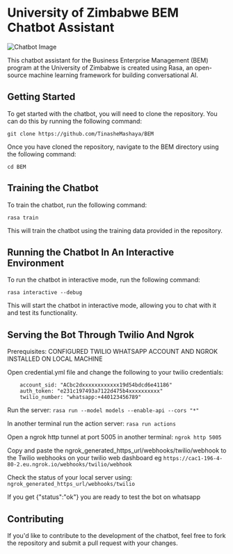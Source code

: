 # University of Zimbabwe BEM Chatbot Assistant

![Chatbot Image](https://storage.googleapis.com/intellixbot-jqcj.appspot.com/chatbot.jpeg)

This chatbot assistant for the Business Enterprise Management (BEM) program at the University of Zimbabwe is created using Rasa, an open-source machine learning framework for building conversational AI.

## Getting Started

To get started with the chatbot, you will need to clone the repository. You can do this by running the following command:

`git clone https://github.com/TinasheMashaya/BEM`

Once you have cloned the repository, navigate to the BEM directory using the following command:

`cd BEM`

## Training the Chatbot

To train the chatbot, run the following command:

`rasa train`

This will train the chatbot using the training data provided in the repository.

## Running the Chatbot In An Interactive Environment

To run the chatbot in interactive mode, run the following command:

`rasa interactive --debug`

This will start the chatbot in interactive mode, allowing you to chat with it and test its functionality.

## Serving the Bot Through Twilio And Ngrok
Prerequisites: CONFIGURED TWILIO WHATSAPP ACCOUNT AND NGROK INSTALLED ON LOCAL MACHINE

Open credential.yml file and change the following to your twilio credentials:

```twilio:
    account_sid: "ACbc2dxxxxxxxxxxxx19d54bdcd6e41186"
    auth_token: "e231c197493a7122d475b4xxxxxxxxxx"
    twilio_number: "whatsapp:+440123456789"
```
Run the server:
`rasa run --model models --enable-api --cors "*"`

In another terminal run the action server:
`rasa run actions`

Open a ngrok http tunnel at port 5005 in another terminal:
`ngrok http 5005`

Copy and paste the ngrok_generated_https_url/webhooks/twilio/webhook to the Twilio webhooks on your twilio web dashboard eg `https://cac1-196-4-80-2.eu.ngrok.io/webhooks/twilio/webhook`

Check the status of your local server using:
`ngrok_generated_https_url/webhooks/twilio`

If you get {"status":"ok"} you are ready to test the bot on whatsapp

## Contributing

If you'd like to contribute to the development of the chatbot, feel free to fork the repository and submit a pull request with your changes.
